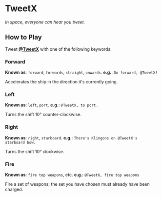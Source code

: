 # TweetX
*In space, everyone can hear you tweet.*

## How to Play
Tweet [**@TweetX**](https://twitter.com/TweetX) with one of the following keywords:

### Forward
**Known as**: `forward`, `forwards`, `straight`, `onwards`.
**e.g.**: `Go forward, @TweetX!`

Accelerates the ship in the direction it's currently going.

### Left
**Known as**: `left`, `port`.
**e.g.**: `@TweetX, to port.`

Turns the shift 10° counter-clockwise.

### Right
**Known as**: `right`, `starboard`.
**e.g.**: `There's Klingons on @TweetX's starboard bow.`

Turns the shift 10° clockwise.

### Fire
**Known as**: `fire top weapons`, etc.
**e.g.**: `@TweetX, fire top weapons`

Fire a set of weapons; the set you have chosen must already have been charged.
